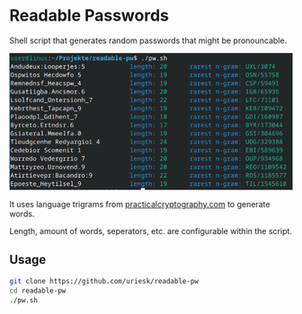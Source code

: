 # Readable Passwords

Shell script that generates random passwords that might be pronouncable.

![in action](./img.png)

It uses language trigrams from [practicalcryptography.com](http://practicalcryptography.com/cryptanalysis/letter-frequencies-various-languages) to generate words.

Length, amount of words, seperators, etc. are configurable within the script.

## Usage

```bash
git clone https://github.com/uriesk/readable-pw
cd readable-pw
./pw.sh
```
